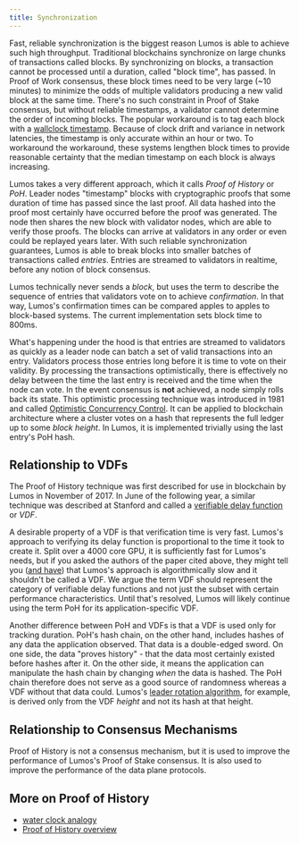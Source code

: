 ```yaml
---
title: Synchronization
---
```


Fast, reliable synchronization is the biggest reason Lumos is able to achieve such high throughput. Traditional blockchains synchronize on large chunks of transactions called blocks. By synchronizing on blocks, a transaction cannot be processed until a duration, called "block time", has passed. In Proof of Work consensus, these block times need to be very large \(~10 minutes\) to minimize the odds of multiple validators producing a new valid block at the same time. There's no such constraint in Proof of Stake consensus, but without reliable timestamps, a validator cannot determine the order of incoming blocks. The popular workaround is to tag each block with a [wallclock timestamp](https://en.bitcoin.it/wiki/Block_timestamp). Because of clock drift and variance in network latencies, the timestamp is only accurate within an hour or two. To workaround the workaround, these systems lengthen block times to provide reasonable certainty that the median timestamp on each block is always increasing.

Lumos takes a very different approach, which it calls _Proof of History_ or _PoH_. Leader nodes "timestamp" blocks with cryptographic proofs that some duration of time has passed since the last proof. All data hashed into the proof most certainly have occurred before the proof was generated. The node then shares the new block with validator nodes, which are able to verify those proofs. The blocks can arrive at validators in any order or even could be replayed years later. With such reliable synchronization guarantees, Lumos is able to break blocks into smaller batches of transactions called _entries_. Entries are streamed to validators in realtime, before any notion of block consensus.

Lumos technically never sends a _block_, but uses the term to describe the sequence of entries that validators vote on to achieve _confirmation_. In that way, Lumos's confirmation times can be compared apples to apples to block-based systems. The current implementation sets block time to 800ms.

What's happening under the hood is that entries are streamed to validators as quickly as a leader node can batch a set of valid transactions into an entry. Validators process those entries long before it is time to vote on their validity. By processing the transactions optimistically, there is effectively no delay between the time the last entry is received and the time when the node can vote. In the event consensus is **not** achieved, a node simply rolls back its state. This optimistic processing technique was introduced in 1981 and called [Optimistic Concurrency Control](https://en.wikipedia.org/wiki/Optimistic_concurrency_control). It can be applied to blockchain architecture where a cluster votes on a hash that represents the full ledger up to some _block height_. In Lumos, it is implemented trivially using the last entry's PoH hash.

## Relationship to VDFs

The Proof of History technique was first described for use in blockchain by Lumos in November of 2017. In June of the following year, a similar technique was described at Stanford and called a [verifiable delay function](https://eprint.iacr.org/2018/601.pdf) or _VDF_.

A desirable property of a VDF is that verification time is very fast. Lumos's approach to verifying its delay function is proportional to the time it took to create it. Split over a 4000 core GPU, it is sufficiently fast for Lumos's needs, but if you asked the authors of the paper cited above, they might tell you \([and have](https://github.com/lumos-labs/lumos/issues/388)\) that Lumos's approach is algorithmically slow and it shouldn't be called a VDF. We argue the term VDF should represent the category of verifiable delay functions and not just the subset with certain performance characteristics. Until that's resolved, Lumos will likely continue using the term PoH for its application-specific VDF.

Another difference between PoH and VDFs is that a VDF is used only for tracking duration. PoH's hash chain, on the other hand, includes hashes of any data the application observed. That data is a double-edged sword. On one side, the data "proves history" - that the data most certainly existed before hashes after it. On the other side, it means the application can manipulate the hash chain by changing _when_ the data is hashed. The PoH chain therefore does not serve as a good source of randomness whereas a VDF without that data could. Lumos's [leader rotation algorithm](./leader-rotation.md), for example, is derived only from the VDF _height_ and not its hash at that height.

## Relationship to Consensus Mechanisms

Proof of History is not a consensus mechanism, but it is used to improve the performance of Lumos's Proof of Stake consensus. It is also used to improve the performance of the data plane protocols.

## More on Proof of History

- [water clock analogy](https://medium.com/lumos-labs/proof-of-history-explained-by-a-water-clock-e682183417b8)
- [Proof of History overview](https://medium.com/lumos-labs/proof-of-history-a-clock-for-blockchain-cf47a61a9274)
